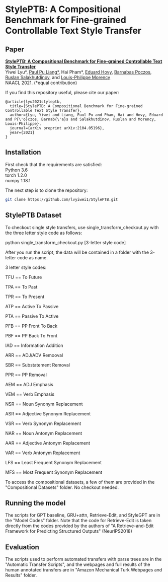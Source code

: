# StylePTB: A Compositional Benchmark for Fine-grained Controllable Text Style Transfer


## Paper

[**StylePTB: A Compositional Benchmark for Fine-grained Controllable Text Style Transfer**](https://arxiv.org/abs/2104.05196)<br>
Yiwei Lyu*, [Paul Pu Liang*](http://www.cs.cmu.edu/~pliang/), Hai Pham*, [Eduard Hovy](http://www.cs.cmu.edu/~hovy/), [Barnabas Poczos](http://www.cs.cmu.edu/~bapoczos/), [Ruslan Salakhutdinov](https://www.cs.cmu.edu/~rsalakhu/), and [Louis-Philippe Morency](https://www.cs.cmu.edu/~morency/)<br>
NAACL 2021. (*equal contribution)

If you find this repository useful, please cite our paper:
```
@article{lyu2021styleptb,
  title={StylePTB: A Compositional Benchmark for Fine-grained Controllable Text Style Transfer},
  author={Lyu, Yiwei and Liang, Paul Pu and Pham, Hai and Hovy, Eduard and P{\'o}czos, Barnab{\'a}s and Salakhutdinov, Ruslan and Morency, Louis-Philippe},
  journal={arXiv preprint arXiv:2104.05196},
  year={2021}
}
```

## Installation

First check that the requirements are satisfied:</br>
Python 3.6</br>
torch 1.2.0</br>
numpy 1.18.1</br>

The next step is to clone the repository:
```bash
git clone https://github.com/lvyiwei1/StylePTB.git
```

## StylePTB Dataset

To checkout single style transfers, use single_transform_checkout.py with the three letter style code as follows:

python single_transform_checkout.py [3-letter style code]

After you run the script, the data will be contained in a folder with the 3-letter code as name.

3 letter style codes:

TFU == To Future

TPA == To Past

TPR == To Present

ATP == Active To Passive

PTA == Passive To Active

PFB == PP Front To Back

PBF == PP Back To Front

IAD == Information Addition

ARR == ADJ/ADV Remooval

SBR == Substatement Removal

PPR == PP Removal

AEM == ADJ Emphasis

VEM == Verb Emphasis

NSR == Noun Synonym Replacement

ASR == Adjective Synonym Replacement

VSR == Verb Synonym Replacement

NAR == Noun Antonym Replacement

AAR == Adjective Antonym Replacement

VAR == Verb Antonym Replacement

LFS == Least Frequent Synonym Replacement

MFS == Most Frequent Synonym Replacement

To access the compositional datasets, a few of them are provided in the "Compositional Datasets" folder. No checkout needed.

## Running the model

The scripts for GPT baseline, GRU+attn, Retrieve-Edit, and StyleGPT are in the "Model Codes" folder. Note that the code for Retrieve-Edit is taken directly from the codes provided by the authors of "A Retrieve-and-Edit Framework for Predicting Structured Outputs" (NeurIPS2018)

## Evaluation

The scripts used to perform automated transfers with parse trees are in the "Automatic Transfer Scripts", and the webpages and full results of the human annotated transfers are in "Amazon Mechanical Turk Webpages and Results" folder.
